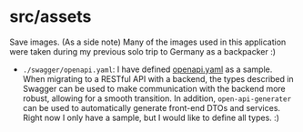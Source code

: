 # src/assets

Save images.
 (As a side note) Many of the images used in this application were taken during my previous solo trip to Germany as a backpacker :)

- `./swagger/openapi.yaml`: I have defined [openapi.yaml](https://d1p9q3d57rp82y.cloudfront.net/swagger) as a sample. When migrating to a RESTful API with a backend, the types described in Swagger can be used to make communication with the backend more robust, allowing for a smooth transition.
In addition, `open-api-generater` can be used to automatically generate front-end DTOs and services.
Right now I only have a sample, but I would like to define all types. :)
